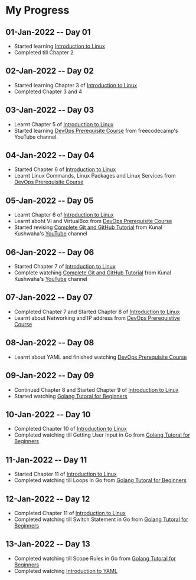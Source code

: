 # My Progress

## 01-Jan-2022 -- Day 01
* Started learning [Introduction to Linux](https://www.edx.org/course/introduction-to-linux)
* Completed till Chapter 2

## 02-Jan-2022 -- Day 02
* Started learning Chapter 3 of [Introduction to Linux](https://www.edx.org/course/introduction-to-linux)
* Completed Chapter 3 and 4

## 03-Jan-2022 -- Day 03
* Learnt Chapter 5 of [Introduction to Linux](https://www.edx.org/course/introduction-to-linux)
* Started learning [DevOps Prerequisite Course](https://www.youtube.com/watch?v=Wvf0mBNGjXY) from freecodecamp's YouTube channel.

## 04-Jan-2022 -- Day 04
* Started Chapter 6 of [Introduction to Linux](https://www.edx.org/course/introduction-to-linux)
* Learnt Linux Commands, Linux Packages and Linux Services from [DevOps Prerequisite Course](https://www.youtube.com/watch?v=Wvf0mBNGjXY)

## 05-Jan-2022 -- Day 05
* Learnt Chapter 6 of [Introduction to Linux](https://www.edx.org/course/introduction-to-linux)
* Learnt aboht Vi and VirtualBox from [DevOps Prerequisite Course](https://www.youtube.com/watch?v=Wvf0mBNGjXY)
* Started revising [Complete Git and GitHub Tutorial](https://www.youtube.com/watch?v=apGV9Kg7ics) from Kunal Kushwaha's [YouTube](https://www.youtube.com/channel/UCBGOUQHNNtNGcGzVq5rIXjw) channel

## 06-Jan-2022 -- Day 06
* Started Chapter 7 of [Introduction to Linux](https://www.edx.org/course/introduction-to-linux)
* Complete watching [Complete Git and GitHub Tutorial](https://www.youtube.com/watch?v=apGV9Kg7ics) from Kunal Kushwaha's [YouTube](https://www.youtube.com/channel/UCBGOUQHNNtNGcGzVq5rIXjw) channel

## 07-Jan-2022 -- Day 07
* Completed Chapter 7 and Started Chapter 8 of [Introduction to Linux](https://www.edx.org/course/introduction-to-linux)
* Learnt about Networking and IP address from [DevOps Prerequistive Course](https://www.youtube.com/watch?v=Wvf0mBNGjXY)

## 08-Jan-2022 -- Day 08
* Learnt about YAML and finished watching [DevOps Prerequisite Course](https://www.youtube.com/watch?v=Wvf0mBNGjXY)

## 09-Jan-2022 -- Day 09
* Continued Chapter 8 and Started Chapter 9 of [Introduction to Linux](https://www.edx.org/course/introduction-to-linux)
* Started watching [Golang Tutoral for Beginners](https://www.youtube.com/watch?v=yyUHQIec83I)

## 10-Jan-2022 -- Day 10
* Completed Chapter 10 of [Introduction to Linux](https://www.edx.org/course/introduction-to-linux)
* Completed watching till Getting User Input in Go from [Golang Tutoral for Beginners](https://www.youtube.com/watch?v=yyUHQIec83I)

## 11-Jan-2022 -- Day 11
* Started Chapter 11 of [Introduction to Linux](https://www.edx.org/course/introduction-to-linux)
* Completed watching till Loops in Go from [Golang Tutoral for Beginners](https://www.youtube.com/watch?v=yyUHQIec83I)

## 12-Jan-2022 -- Day 12
* Completed Chapter 11 of [Introduction to Linux](https://www.edx.org/course/introduction-to-linux)
* Completed watching till Switch Statement in Go from [Golang Tutoral for Beginners](https://www.youtube.com/watch?v=yyUHQIec83I)

## 13-Jan-2022 -- Day 13
* Completed watching till Scope Rules in Go from [Golang Tutoral for Beginners](https://www.youtube.com/watch?v=yyUHQIec83I)
* Completed watching [Introduction to YAML](https://www.youtube.com/watch?v=1uFVr15xDGg)
